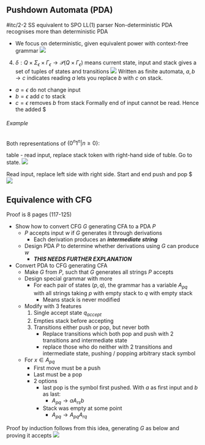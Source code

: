 ## Pushdown Automata (PDA)
#itc/2-2 
SS equivalent to SPO LL(1) parser
Non-deterministic PDA recognises more than deterministic PDA
- We focus on deterministic, given equivalent power with context-free grammar
![](Pasted%20image%2020240311161057.png)
4. $\delta: Q\times\Sigma_{\epsilon}\times\Gamma_{\epsilon}\rightarrow\mathcal{P}(Q\times\Gamma_{\epsilon})$ means current state, input and stack gives a set of tuples of states and transitions
![](Pasted%20image%2020240311161924.png)
Written as finite automata, $a,b\rightarrow c$ indicates reading $a$ lets you replace $b$ with $c$ on stack.
- $a=\epsilon$ do not change input
- $b=\epsilon$ add $c$ to stack
- $c=\epsilon$ removes $b$ from stack
Formally end of input cannot be read. Hence the added $\$$
###### Example
Both representations of $\{0^{n}1^{n}|n\geq0\}$:

table - read input, replace stack token with right-hand side of tuble. Go to state.
![](Pasted%20image%2020240311163731.png)

Read input, replace left side with right side. Start and end push and pop \$
![](Pasted%20image%2020240311163746.png)

## Equivalence with CFG
Proof is 8 pages (117-125)
- Show how to convert CFG $G$ generating CFA to a PDA $P$
	- $P$ accepts input $w$ if $G$ generates it through derivations
		- Each derivation produces an ***intermediate string***
	- Design PDA $P$ to determine whether derivations using $G$ can produce $w$
		- ***THIS NEEDS FURTHER EXPLANATION***
- Convert PDA to CFG generating CFA
	- Make $G$ from $P$, such that $G$ generates all strings $P$ accepts
	- Design special grammar with more
		- For each pair of states $(p,q)$, the grammar has a variable $A_{pq}$ with all strings taking $p$ with empty stack to $q$ with empty stack
			- Means stack is never modified
	- Modify with 3 features
		1. Single accept state $q_{accept}$
		2. Empties stack before accepting
		3. Transitions either push or pop, but never both
			- Replace transitions which both pop and push with 2 transitions and intermediate state
			- replace those who do neither with 2 transitions and intermediate state, pushing / popping arbitrary stack symbol
	- For $x\in A_{pq}$
		- First move must be a push
		- Last must be a pop
		- 2 options
			- last pop is the symbol first pushed. With $a$ as first input and $b$ as last:
				- $A_{pq}\rightarrow aA_{rs}b$
			- Stack was empty at some point
				- $A_{pq}\rightarrow A_{pq}A_{rq}$

Proof by induction follows from this idea, generating $G$ as below and proving it accepts
![](Pasted%20image%2020240311171408.png)
